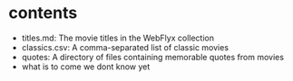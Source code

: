 # contents

- titles.md: The movie titles in the WebFlyx collection
- classics.csv: A comma-separated list of classic movies
- quotes: A directory of files containing memorable quotes from movies
- what is to come we dont know yet